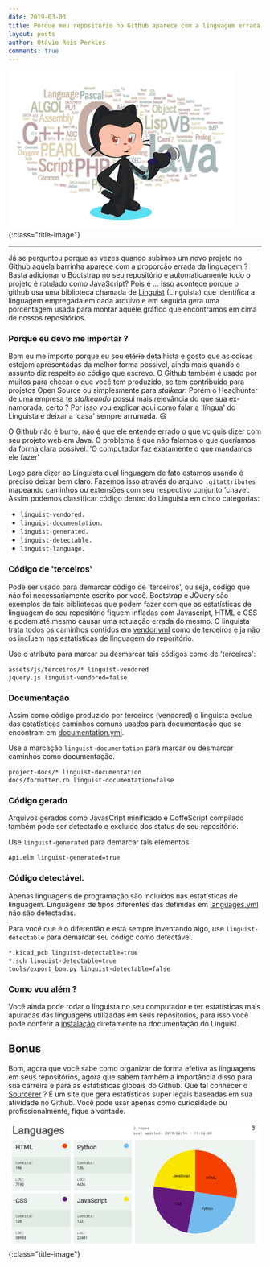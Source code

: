 ```yaml
---
date: 2019-03-03
title: Porque meu repositório no Github aparece com a linguagem errada ?
layout: posts
author: Otávio Reis Perkles
comments: true
---
```



![Linguist](/assets/images/octocat.png){:class="title-image"}

___

Já se perguntou porque as vezes quando subimos um novo projeto no Github aquela barrinha aparece com a proporção errada da linguagem ? Basta adicionar o Bootstrap no seu repositório e automaticamente todo o projeto é rotulado como JavaScript? 
Pois é ... isso acontece porque o github usa uma biblioteca chamada de [Linguist](https://github.com/github/linguist) (Linguista) que identifica a linguagem empregada em cada arquivo e em seguida gera uma porcentagem usada para montar aquele gráfico que encontramos em cima de nossos repositórios.

### Porque eu devo me importar ?

Bom eu me importo porque eu sou ~~otário~~ detalhista e gosto que as coisas estejam apresentadas da melhor forma possível, ainda mais quando o assunto diz respeito ao código que escrevo. O Github também é usado por muitos para checar o que você tem produzido, se tem contribuído para projetos Open Source ou simplesmente para _stalkear_. Porém o Headhunter de uma empresa te _stalkeando_ possui mais relevância do que sua ex-namorada,  certo ? 
Por isso vou explicar aqui como falar a 'língua' do Linguista e deixar a 'casa' sempre arrumada. :smiley:

O Github não é burro, não é que ele entende errado o que vc quis dizer com seu projeto web em Java. O problema é que não falamos o que queríamos da forma clara possível. 'O computador faz exatamente o que mandamos ele fazer'

Logo para dizer ao Linguista qual linguagem de fato estamos usando é preciso deixar bem claro. Fazemos isso através do arquivo ```.gitattributes``` mapeando caminhos ou extensões com seu respectivo conjunto 'chave'. 
Assim podemos classificar código dentro do Linguista em cinco categorias:

 - ```linguist-vendored.```
 - ```linguist-documentation.```
 - ```linguist-generated.```
 - ```linguist-detectable.```
 - ```linguist-language.```

### Código de 'terceiros'

Pode ser usado para demarcar código de 'terceiros', ou seja, código que não foi necessariamente escrito por você. Bootstrap e JQuery são exemplos de tais bibliotecas que podem fazer com que as estatísticas de linguagem do seu repositório fiquem infladas com Javascript, HTML e CSS e podem até mesmo causar uma rotulação errada do mesmo. O linguista trata todos os caminhos contidos em [vendor.yml](https://github.com/github/linguist/tree/master/vendor) como de terceiros e ja não os incluem nas estatísticas de linguagem do reporitório.

Use o atributo para marcar ou desmarcar tais códigos como de 'terceiros':

```
assets/js/terceiros/* linguist-vendored
jquery.js linguist-vendored=false
```

### Documentação

Assim como código produzido por terceiros (vendored) o linguista exclue das estatísticas caminhos comuns usados para documentação que se encontram em [documentation.yml](https://github.com/github/linguist/blob/master/lib/linguist/documentation.yml).

Use a marcação ```linguist-documentation``` para marcar ou desmarcar caminhos como documentação.

```
project-docs/* linguist-documentation
docs/formatter.rb linguist-documentation=false
```

### Código gerado

Arquivos gerados como JavasCript minificado e CoffeScript compilado também pode ser detectado e excluído dos status de seu repositório. 

Use ```linguist-generated``` para demarcar tais elementos.

```
Api.elm linguist-generated=true
```

### Código detectável.

Apenas linguagens de programação são incluídos nas estatísticas de linguagem. Linguagens de tipos diferentes das definidas em [languages.yml](https://github.com/github/linguist/blob/master/lib/linguist/languages.yml) não são detectadas. 

Para você que é o diferentão e está sempre inventando algo, use ```linguist-detectable``` para demarcar seu código como detectável. 

```
*.kicad_pcb linguist-detectable=true
*.sch linguist-detectable=true
tools/export_bom.py linguist-detectable=false
```

### Como vou além ?

Você ainda pode rodar o linguista no seu computador e ter estatísticas mais apuradas das linguagens utilizadas em seus repositórios, para isso você pode conferir a [instalação](https://github.com/github/linguist#installation) diretamente na documentação do Linguist. 


## Bonus 

Bom, agora que você sabe como organizar de forma efetiva as linguagens em seus repositórios, agora que sabem também a importância disso para sua carreira e para as estatísticas globais do Github. Que tal conhecer o [Sourcerer](https://sourcerer.io/) ? 
É um site que gera estatísticas super legais baseadas em sua atividade no Github. Você pode usar apenas como curiosidade ou profissionalmente, fique a vontade.

![Sourcerer](/assets/images/sourcerer.png){:class="title-image"}















